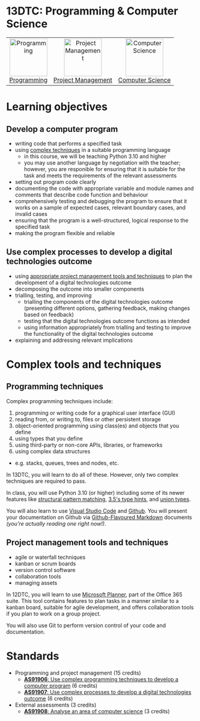 # 13DTC: Programming & Computer Science

| | | |
| :-: | :-: | :-: |
| <a href="programming"><image src="../img/programming.svg" title="Programming" width=100><br>Programming | <a href="projman"><image src="../img/projman.svg" title="Project Management" width=100><br>Project Management | <a href="compsci"><image src="../img/compsci.svg" title="Computer Science" width=100><br>Computer Science |

# Learning objectives
## Develop a computer program

- writing code that performs a specified task
- using [complex techniques](#programming-techniques) in a suitable programming language
    - in this course, we will be teaching Python 3.10 and higher
    - you may use another language by negotiation with the teacher; however, you are responible for ensuring that it is suitable for the task and meets the requirements of the relevant assessments
- setting out program code clearly
- documenting the code with appropriate variable and module names and comments that describe code function and behaviour
- comprehensively testing and debugging the program to ensure that it works on a sample of expected cases, relevant boundary cases, and invalid cases
- ensuring that the program is a well-structured, logical response to the specified task
- making the program flexible and reliable

## Use complex processes to develop a digital technologies outcome

- using [appropriate project management tools and techniques](#project-management-tools-and-techniques) to plan the development of a digital technologies outcome
- decomposing the outcome into smaller components
- trialling, testing, and improving
    - trialling the components of the digital technologies outcome (presenting different options, gathering feedback, making changes based on feedback)
    - testing that the digital technologies outcome functions as intended
    - using information appropriately from trialling and testing to improve the functionality of the digital technologies outcome
- explaining and addressing relevant implications

# Complex tools and techniques

## Programming techniques

Complex programming techniques include:

1. programming or writing code for a graphical user interface (GUI)
2. reading from, or writing to, files or other persistent storage
3. object-oriented programming using class(es) and objects that you define
4. using types that you define
5. using third-party or non-core APIs, libraries, or frameworks
6. using complex data structures
  - e.g. stacks, queues, trees and nodes, etc.

In 13DTC, you will learn to do all of these. However, only two complex techniques are required to pass.

In class, you will use Python 3.10 (or higher) including some of its newer features like [structural pattern matching](https://www.python.org/dev/peps/pep-0634/), [3.5's type hints](https://www.python.org/dev/peps/pep-0483/), and [union types](https://www.python.org/dev/peps/pep-0604/).

You will also learn to use [Visual Studio Code](https://code.visualstudio.com/) and [Github](https://github.com/). You will present your documentation on Github via [Github-Flavoured Markdown](https://github.github.com/gfm/) documents *(you're actually reading one right now!)*.

## Project management tools and techniques

- agile or waterfall techniques
- kanban or scrum boards
- version control software
- collaboration tools
- managing assets

In 12DTC, you will learn to use [Microsoft Planner](https://tasks.office.com/onslow.school.nz/en-NZ/Home/Planner/), part of the Office 365 suite. This tool contains features to plan tasks in a manner similar to a kanban board, suitable for agile development, and offers collaboration tools if you plan to work on a group project.

You will also use Git to perform version control of your code and documentation.

# Standards

- Programming and project management (15 credits)
    - [**AS91906**: Use complex programming techniques to develop a computer program](https://www.nzqa.govt.nz/nqfdocs/ncea-resource/achievements/2019/as91906.pdf) (6 credits)
    - [**AS91907**: Use complex processes to develop a digital technologies outcome](https://www.nzqa.govt.nz/nqfdocs/ncea-resource/achievements/2019/as91907.pdf) (6 credits)
- External assessments (3 credits)
    - [**AS91908**: Analyse an area of computer science](https://www.nzqa.govt.nz/nqfdocs/ncea-resource/achievements/2019/as91908.pdf) (3 credits)
